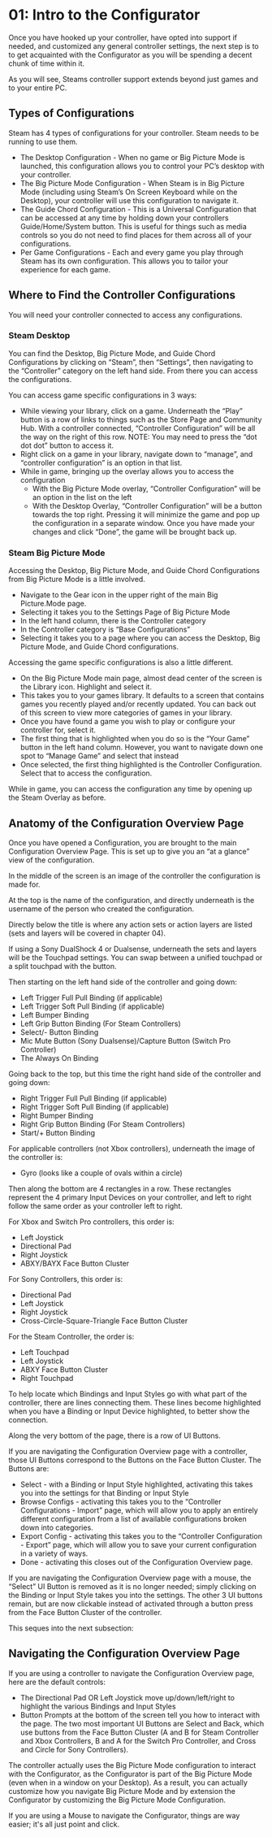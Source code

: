 # 01: Intro to the Configurator

Once you have hooked up your controller, have opted into support if needed, and customized any general controller settings, the next step is to to get acquainted with the Configurator as you will be spending a decent chunk of time within it.

As you will see, Steams controller support extends beyond just games and to your entire PC.

## Types of Configurations

Steam has 4 types of configurations for your controller. Steam needs to be running to use them.

* The Desktop Configuration - When no game or Big Picture Mode is launched, this configuration allows you to control your PC’s desktop with your controller.
* The Big Picture Mode Configuration - When Steam is in Big Picture Mode (including using Steam’s On Screen Keyboard while on the Desktop), your controller will use this configuration to navigate it.
* The Guide Chord Configuration - This is a Universal Configuration that can be accessed at any time by holding down your controllers Guide/Home/System button. This is useful for things such as media controls so you do not need to find places for them across all of your configurations.
* Per Game Configurations - Each and every game you play through Steam has its own configuration. This allows you to tailor your experience for each game.

## Where to Find the Controller Configurations

You will need your controller connected to access any configurations.

### Steam Desktop

You can find the Desktop, Big Picture Mode, and Guide Chord Configurations by clicking on “Steam”, then “Settings”, then navigating to the “Controller” category on the left hand side. From there you can access the configurations.

You can access game specific configurations in 3 ways:

* While viewing your library, click on a game. Underneath the “Play” button is a row of links to things such as the Store Page and Community Hub. With a controller connected, “Controller Configuration” will be all the way on the right of this row.  NOTE: You may need to press the “dot dot dot” button to access it.
* Right click on a game in your library, navigate down to “manage”, and “controller configuration” is an option in that list.
* While in game, bringing up the overlay allows you to access the configuration
  * With the Big Picture Mode overlay, “Controller Configuration” will be an option in the list on the left
  * With the Desktop Overlay, “Controller Configuration” will be a button towards the top right. Pressing it will minimize the game and pop up the configuration in a separate window. Once you have made your changes and click “Done”, the game will be brought back up.

### Steam Big Picture Mode

Accessing the Desktop, Big Picture Mode, and Guide Chord Configurations from Big Picture Mode is a little involved.

* Navigate to the Gear icon in the upper right of the main Big Picture.Mode page.
* Selecting it takes you to the Settings Page of Big Picture Mode
* In the left hand column, there is the Controller category
* In the Controller category is “Base Configurations”
* Selecting it takes you to a page where you can access the Desktop, Big Picture Mode, and Guide Chord configurations.

Accessing the game specific configurations is also a little different.

* On the Big Picture Mode main page, almost dead center of the screen is the Library icon. Highlight and select it.
* This takes you to your games library. It defaults to a screen that contains games you recently played and/or recently updated. You can back out of this screen to view more categories of games in your library.
* Once you have found a game you wish to play or configure your controller for, select it.
* The first thing that is highlighted when you do so is the “Your Game” button in the left hand column. However, you want to navigate down one spot to “Manage Game” and select that instead
* Once selected, the first thing highlighted is the Controller Configuration. Select that to access the configuration.

While in game, you can access the configuration any time by opening up the Steam Overlay as before.

## Anatomy of the Configuration Overview Page

Once you have opened a Configuration, you are brought to the main Configuration Overview Page. This is set up to give you an “at a glance” view of the configuration.

In the middle of the screen is an image of the controller the configuration is made for.

At the top is the name of the configuration, and directly underneath is the username of the person who created the configuration.

Directly below the title is where any action sets or action layers are listed (sets and layers will be covered in chapter 04).

If using a Sony DualShock 4 or Dualsense, underneath the sets and layers will be the Touchpad settings. You can swap between a unified touchpad or a split touchpad with the button.

Then starting on the left hand side of the controller and going down:

* Left Trigger Full Pull Binding (if applicable)
* Left Trigger Soft Pull Binding (if applicable)
* Left Bumper Binding
* Left Grip Button Binding (For Steam Controllers)
* Select/- Button Binding
* Mic Mute Button (Sony Dualsense)/Capture Button (Switch Pro Controller)
* The Always On Binding

Going back to the top, but this time the right hand side of the controller and going down:

* Right Trigger Full Pull Binding (if applicable)
* Right Trigger Soft Pull Binding (if applicable)
* Right Bumper Binding
* Right Grip Button Binding (For Steam Controllers)
* Start/+ Button Binding

For applicable controllers (not Xbox controllers), underneath the image of the controller is:

* Gyro (looks like a couple of ovals within a circle)

Then along the bottom are 4 rectangles in a row. These rectangles represent the 4 primary Input Devices on your controller, and left to right follow the same order as your controller left to right.

For Xbox and Switch Pro controllers, this order is:

* Left Joystick
* Directional Pad
* Right Joystick
* ABXY/BAYX Face Button Cluster

For Sony Controllers, this order is:

* Directional Pad
* Left Joystick
* Right Joystick
* Cross-Circle-Square-Triangle Face Button Cluster

For the Steam Controller, the order is:

* Left Touchpad
* Left Joystick
* ABXY Face Button Cluster
* Right Touchpad

To help locate which Bindings and Input Styles go with what part of the controller, there are lines connecting them. These lines become highlighted when you have a Binding or Input Device highlighted, to better show the connection.

Along the very bottom of the page, there is a row of UI Buttons.

If you are navigating the Configuration Overview page with a controller, those UI Buttons correspond to the Buttons on the Face Button Cluster. The Buttons are:

* Select - with a Binding or Input Style highlighted, activating this takes you into the settings for that Binding or Input Style
* Browse Configs - activating this takes you to the “Controller Configurations - Import” page, which will allow you to apply an entirely different configuration from a list of available configurations broken down into categories.
* Export Config - activating this takes you to the “Controller Configuration - Export” page, which will allow you to save your current configuration in a variety of ways.
* Done - activating this closes out of the Configuration Overview page.

If you are navigating the Configuration Overview page with a mouse, the “Select” UI Button is removed as it is no longer needed; simply clicking on the Binding or Input Style takes you into the settings. The other 3 UI buttons remain, but are now clickable instead of activated through a button press from the Face Button Cluster of the controller.

This seques into the next subsection:

## Navigating the Configuration Overview Page

If you are using a controller to navigate the Configuration Overview page, here are the default controls:

* The Directional Pad OR Left Joystick move up/down/left/right to highlight the various Bindings and Input Styles
* Button Prompts at the bottom of the screen tell you how to interact with the page. The two most important UI Buttons are Select and Back, which use buttons from the Face Button Cluster (A and B for Steam Controller and Xbox Controllers, B and A for the Switch Pro Controller, and Cross and Circle for Sony Controllers).

The controller actually uses the Big Picture Mode configuration to interact with the Configurator, as the Configurator is part of the Big Picture Mode (even when in a window on your Desktop). As a result, you can actually customize how you navigate Big Picture Mode and by extension the Configurator by customizing the Big Picture Mode Configuration.

If you are using a Mouse to navigate the Configurator, things are way easier; it's all just point and click.
